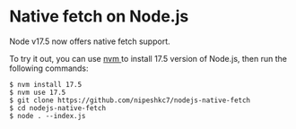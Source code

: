 # Native fetch on Node.js

Node v17.5 now offers native fetch support.

To try it out, you can use [ nvm ](https://github.com/nvm-sh/nvm) to install 17.5 version of Node.js, then run the following commands:

```
$ nvm install 17.5
$ nvm use 17.5
$ git clone https://github.com/nipeshkc7/nodejs-native-fetch
$ cd nodejs-native-fetch
$ node . --index.js
```

